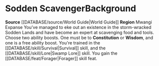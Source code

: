 ﻿---
id: '101'
name: Sodden Scavenger
source: '[[DATABASE/source/World Guide|World Guide]]'
subcategory: regional

---
# Sodden Scavenger<span class="item-type">Background</span>

**Source** [[DATABASE/source/World Guide|World Guide]] 
**Region** Mwangi Expanse
You’ve managed to eke out an existence in the storm-wracked Sodden Lands and have become an expert at scavenging food and tools.
Choose two ability boosts. One must be to **Constitution** or **Wisdom**, and one is a free ability boost.
You're trained in the [[DATABASE/skill/Survival|Survival]] skill, and the [[DATABASE/skill/Lore|Swamp Lore]] skill. You gain the [[DATABASE/feat/Forager|Forager]] skill feat.